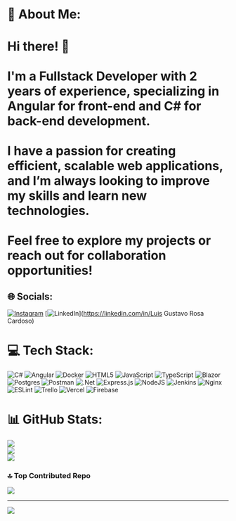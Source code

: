 # 💫 About Me:
# Hi there! 👋<br><br>I'm a Fullstack Developer with 2 years of experience, specializing in **Angular** for front-end and **C#** for back-end development. <br><br>I have a passion for creating efficient, scalable web applications, and I’m always looking to improve my skills and learn new technologies. <br><br>Feel free to explore my projects or reach out for collaboration opportunities!<br>


## 🌐 Socials:
[![Instagram](https://img.shields.io/badge/Instagram-%23E4405F.svg?logo=Instagram&logoColor=white)](https://instagram.com/gusstavo_rosa) [![LinkedIn](https://img.shields.io/badge/LinkedIn-%230077B5.svg?logo=linkedin&logoColor=white)](https://linkedin.com/in/Luis Gustavo Rosa Cardoso) 

# 💻 Tech Stack:
![C#](https://img.shields.io/badge/c%23-%23239120.svg?style=for-the-badge&logo=csharp&logoColor=white) ![Angular](https://img.shields.io/badge/angular-%23DD0031.svg?style=for-the-badge&logo=angular&logoColor=white) ![Docker](https://img.shields.io/badge/docker-%230db7ed.svg?style=for-the-badge&logo=docker&logoColor=white) ![HTML5](https://img.shields.io/badge/html5-%23E34F26.svg?style=for-the-badge&logo=html5&logoColor=white) ![JavaScript](https://img.shields.io/badge/javascript-%23323330.svg?style=for-the-badge&logo=javascript&logoColor=%23F7DF1E) ![TypeScript](https://img.shields.io/badge/typescript-%23007ACC.svg?style=for-the-badge&logo=typescript&logoColor=white) ![Blazor](https://img.shields.io/badge/blazor-%235C2D91.svg?style=for-the-badge&logo=blazor&logoColor=white) ![Postgres](https://img.shields.io/badge/postgres-%23316192.svg?style=for-the-badge&logo=postgresql&logoColor=white) ![Postman](https://img.shields.io/badge/Postman-FF6C37?style=for-the-badge&logo=postman&logoColor=white) ![.Net](https://img.shields.io/badge/.NET-5C2D91?style=for-the-badge&logo=.net&logoColor=white) ![Express.js](https://img.shields.io/badge/express.js-%23404d59.svg?style=for-the-badge&logo=express&logoColor=%2361DAFB) ![NodeJS](https://img.shields.io/badge/node.js-6DA55F?style=for-the-badge&logo=node.js&logoColor=white) ![Jenkins](https://img.shields.io/badge/jenkins-%232C5263.svg?style=for-the-badge&logo=jenkins&logoColor=white) ![Nginx](https://img.shields.io/badge/nginx-%23009639.svg?style=for-the-badge&logo=nginx&logoColor=white) ![ESLint](https://img.shields.io/badge/ESLint-4B3263?style=for-the-badge&logo=eslint&logoColor=white) ![Trello](https://img.shields.io/badge/Trello-%23026AA7.svg?style=for-the-badge&logo=Trello&logoColor=white) ![Vercel](https://img.shields.io/badge/vercel-%23000000.svg?style=for-the-badge&logo=vercel&logoColor=white) ![Firebase](https://img.shields.io/badge/firebase-%23039BE5.svg?style=for-the-badge&logo=firebase)
# 📊 GitHub Stats:
![](https://github-readme-stats.vercel.app/api?username=LuisGustavoRosa&theme=dark&hide_border=false&include_all_commits=true&count_private=true)<br/>
![](https://github-readme-streak-stats.herokuapp.com/?user=LuisGustavoRosa&theme=dark&hide_border=false)<br/>
![](https://github-readme-stats.vercel.app/api/top-langs/?username=LuisGustavoRosa&theme=dark&hide_border=false&include_all_commits=true&count_private=true&layout=compact)

### 🔝 Top Contributed Repo
![](https://github-contributor-stats.vercel.app/api?username=LuisGustavoRosa&limit=5&theme=dark&combine_all_yearly_contributions=true)

---
[![](https://visitcount.itsvg.in/api?id=LuisGustavoRosa&icon=0&color=0)](https://visitcount.itsvg.in)

<!-- Proudly created with GPRM ( https://gprm.itsvg.in ) -->
